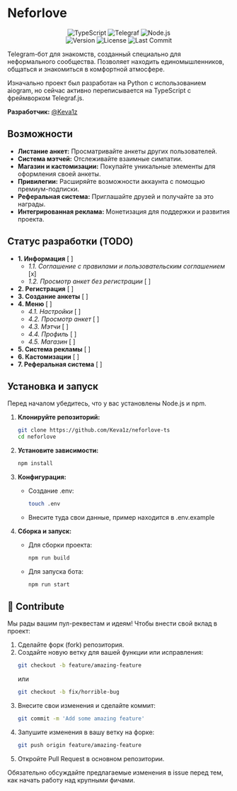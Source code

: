 # Neforlove

<p align="center">
  <img src="https://img.shields.io/badge/TypeScript-3178C6?style=for-the-badge&logo=typescript&logoColor=white" alt="TypeScript">
  <img src="https://img.shields.io/badge/Telegraf.js-26A5E4?style=for-the-badge&logo=telegram&logoColor=white" alt="Telegraf">
  <img src="https://img.shields.io/badge/Node.js-339933?style=for-the-badge&logo=nodedotjs&logoColor=white" alt="Node.js">
  <br>
  <img src="https://img.shields.io/github/package-json/v/Keva1z/neforlove-ts?style=for-the-badge&color=purple" alt="Version">
  <img src="https://img.shields.io/badge/license-MIT-green?style=for-the-badge" alt="License">
  <img src="https://img.shields.io/github/last-commit/Keva1z/neforlove-ts?style=for-the-badge&color=blue" alt="Last Commit">
</p>

Telegram-бот для знакомств, созданный специально для неформального сообщества. Позволяет находить единомышленников, общаться и знакомиться в комфортной атмосфере.

Изначально проект был разработан на Python с использованием aiogram, но сейчас активно переписывается на TypeScript с фреймворком Telegraf.js.

**Разработчик:** [@Keva1z](https://t.me/Keva1z)

## Возможности

-   **Листание анкет:** Просматривайте анкеты других пользователей.
-   **Система мэтчей:** Отслеживайте взаимные симпатии.
-   **Магазин и кастомизации:** Покупайте уникальные элементы для оформления своей анкеты.
-   **Привилегии:** Расширяйте возможности аккаунта с помощью премиум-подписки.
-   **Реферальная система:** Приглашайте друзей и получайте за это награды.
-   **Интегрированная реклама:** Монетизация для поддержки и развития проекта.

## Статус разработки (TODO)

-   **1. Информация** [ ]
    -   *1.1. Соглашение с правилами и пользовательским соглашением* [x]
    -   *1.2. Просмотр анкет без регистрации* [ ]
-   **2. Регистрация** [ ]
-   **3. Создание анкеты** [ ]
-   **4. Меню** [ ]
    -   *4.1. Настройки* [ ]
    -   *4.2. Просмотр анкет* [ ]
    -   *4.3. Мэтчи* [ ]
    -   *4.4. Профиль* [ ]
    -   *4.5. Магазин* [ ]
-   **5. Система рекламы** [ ]
-   **6. Кастомизации** [ ]
-   **7. Реферальная система** [ ]

## Установка и запуск

Перед началом убедитесь, что у вас установлены Node.js и npm.

1.  **Клонируйте репозиторий:**
    ```bash
    git clone https://github.com/Keva1z/neforlove-ts
    cd neforlove
    ```

2.  **Установите зависимости:**
    ```bash
    npm install
    ```

3.  **Конфигурация:**
    *   Создание .env:
        ```bash
        touch .env
        ```
    *   Внесите туда свои данные, пример находится в .env.example

4.  **Сборка и запуск:**
    *   Для сборки проекта:
        ```bash
        npm run build
        ```
    *   Для запуска бота:
        ```bash
        npm run start
        ```

## 🤝 Contribute

Мы рады вашим пул-реквестам и идеям! Чтобы внести свой вклад в проект:

1.  Сделайте форк (fork) репозитория.
2.  Создайте новую ветку для вашей функции или исправления:
    ```bash
    git checkout -b feature/amazing-feature
    ```
    или
    ```bash
    git checkout -b fix/horrible-bug
    ```
3.  Внесите свои изменения и сделайте коммит:
    ```bash
    git commit -m 'Add some amazing feature'
    ```
4.  Запушите изменения в вашу ветку на форке:
    ```bash
    git push origin feature/amazing-feature
    ```
5.  Откройте Pull Request в основном репозитории.

Обязательно обсуждайте предлагаемые изменения в issue перед тем, как начать работу над крупными фичами.
